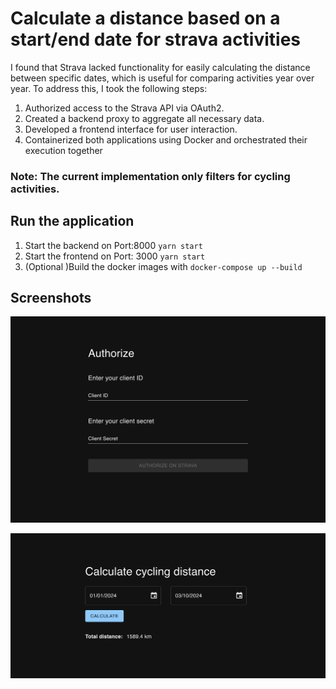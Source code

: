 # Calculate a distance based on a start/end date for strava activities

I found that Strava lacked functionality for easily calculating the distance between specific dates, which is useful for comparing activities year over year. To address this, I took the following steps:

1. Authorized access to the Strava API via OAuth2.
2. Created a backend proxy to aggregate all necessary data.
3. Developed a frontend interface for user interaction.
4. Containerized both applications using Docker and orchestrated their execution together

### Note: The current implementation only filters for cycling activities.

## Run the application
1. Start the backend on Port:8000 `yarn start`
2. Start the frontend on Port: 3000 `yarn start`
3. (Optional )Build the docker images with `docker-compose up --build`

## Screenshots
![Login via your client id](screenshot1.png)

![Calculate your desired distance](screenshot2.png)

